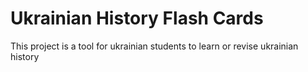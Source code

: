 # Ukrainian History Flash Cards
This project is a tool for ukrainian students to learn or revise ukrainian history 
